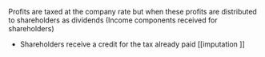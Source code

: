 Profits are taxed at the company rate but when these profits are distributed to shareholders as dividends (Income components received for shareholders)
- Shareholders receive a credit for the tax already paid [[imputation ]]